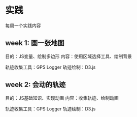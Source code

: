 # 实践

每周一个实践内容

## week 1: 画一张地图
目的：JS变量、绘制多边形
内容：使用区域选择工具、绘制背景

轨迹收集工具：GPS Logger
轨迹绘制：D3.js

## week 2: 会动的轨迹
目的：JS基础知识、实现动画
内容：收集轨迹、绘制动画

轨迹收集工具：GPS Logger
轨迹绘制：D3.js

